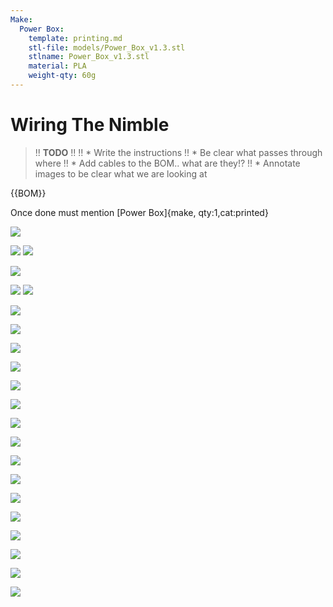 ```yaml
---
Make:
  Power Box:
    template: printing.md
    stl-file: models/Power_Box_v1.3.stl
    stlname: Power_Box_v1.3.stl
    material: PLA
    weight-qty: 60g
---
```


# Wiring The Nimble

>!! **TODO**
>!!
>!! * Write the instructions
>!! * Be clear what passes through where
>!! * Add cables to the BOM.. what are they!?
>!! * Annotate images to be clear what we are looking at

{{BOM}}


Once done must mention [Power Box]{make, qty:1,cat:printed}

![](images/IMG_20210417_110410253_Large.jpg)

![](images/IMG_20210417_110531564_Large.jpg)
![](images/IMG_20210417_110619183_Large.jpg)

![](images/IMG_20210417_111337228_Large.jpg)

![](images/IMG_20210417_111453851_Large.jpg)
![](images/IMG_20210417_111502417_Large.jpg)


![](images/IMG_20210417_111844190_Large.jpg)

![](images/IMG_20210417_111942498_Large.jpg)

![](images/IMG_20210417_112008300_Large.jpg)

![](images/IMG_20210417_112159879_Large.jpg)

![](images/IMG_20210417_112238402_Large.jpg)

![](images/IMG_20210417_112949209_Large.jpg)

![](images/IMG_20210417_112957441_Large.jpg)

![](images/IMG_20210417_113223617_Large.jpg)

![](images/IMG_20210417_113351262_Large.jpg)

![](images/IMG_20210417_113458418_Large.jpg)

![](images/IMG_20210417_114225291_Large.jpg)

![](images/IMG_20210417_114229677_Large.jpg)

![](images/IMG_20210417_114241237_Large.jpg)

![](images/IMG_20210417_114253028_Large.jpg)

![](images/IMG_20210417_114307153_Large.jpg)

![](images/IMG_20210417_114314604_Large.jpg)

